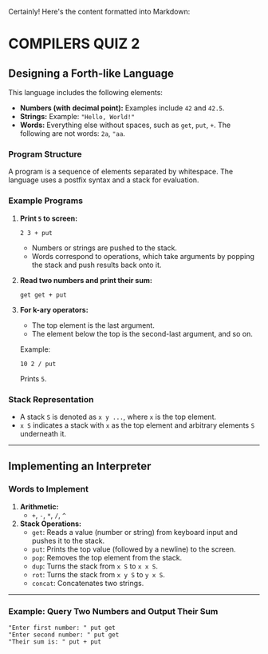 Certainly! Here's the content formatted into Markdown:

# COMPILERS QUIZ 2

## Designing a Forth-like Language

This language includes the following elements:
- **Numbers (with decimal point):** Examples include `42` and `42.5`.
- **Strings:** Example: `"Hello, World!"`
- **Words:** Everything else without spaces, such as `get`, `put`, `+`. The following are not words: `2a`, `"aa`.

### Program Structure
A program is a sequence of elements separated by whitespace. The language uses a postfix syntax and a stack for evaluation.

### Example Programs

1. **Print `5` to screen:**
   ```forth
   2 3 + put
   ```
   - Numbers or strings are pushed to the stack.
   - Words correspond to operations, which take arguments by popping the stack and push results back onto it.

2. **Read two numbers and print their sum:**
   ```forth
   get get + put
   ```

3. **For k-ary operators:**
   - The top element is the last argument.
   - The element below the top is the second-last argument, and so on.

   Example:
   ```forth
   10 2 / put
   ```
   Prints `5`.

### Stack Representation
- A stack `S` is denoted as `x y ...`, where `x` is the top element.
- `x S` indicates a stack with `x` as the top element and arbitrary elements `S` underneath it.

---

## Implementing an Interpreter

### Words to Implement
1. **Arithmetic:**
   - `+`, `-`, `*`, `/`, `^`
2. **Stack Operations:**
   - `get`: Reads a value (number or string) from keyboard input and pushes it to the stack.
   - `put`: Prints the top value (followed by a newline) to the screen.
   - `pop`: Removes the top element from the stack.
   - `dup`: Turns the stack from `x S` to `x x S`.
   - `rot`: Turns the stack from `x y S` to `y x S`.
   - `concat`: Concatenates two strings.

---

### Example: Query Two Numbers and Output Their Sum
```forth
"Enter first number: " put get
"Enter second number: " put get
"Their sum is: " put + put
```
